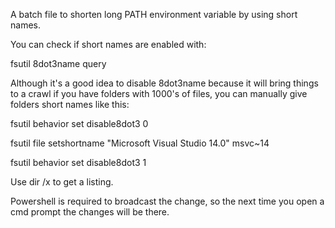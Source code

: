 A batch file to shorten long PATH environment variable by using short names.

You can check if short names are enabled with:

fsutil 8dot3name query

Although it's a good idea to disable 8dot3name because it will bring things to a crawl if you have folders with 1000's of files, you can manually give folders short names like this:

fsutil behavior set disable8dot3 0

fsutil file setshortname "Microsoft Visual Studio 14.0" msvc~14

fsutil behavior set disable8dot3 1

Use dir /x to get a listing.

Powershell is required to broadcast the change, so the next time you open a cmd prompt the changes will be there.
